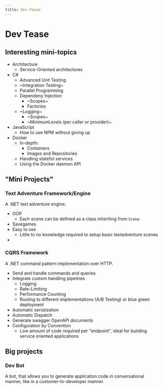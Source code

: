 ```yaml
---
title: Dev-Tease
---
```


# Dev Tease

## Interesting mini-topics

- Architecture
  - Service-Oriented architectures
- C#
  - Advanced Unit Testing
  - ~Integration Testing~
  - Parallel Programming
  - Dependeny Injection
    - ~Scopes~
    - Factories
  - ~Logging~
    - ~Scopes~
    - ~MinimumLevels (per caller or provider)~
- JavaScript
  - How to use NPM without giving up
- Docker
  - In-depth:
    - Containers
    - Images and Repositories
  - Handling stateful services
  - Using the Docker daemon API

## "Mini Projects"

### Text Adventure Framework/Engine

A .NET text adventure engine.

- OOP
  - Each scene can be defined as a class inheriting from `Scene`
- Savegames
- Easy to use
  - Little to no knowledge required to setup basic textadventure scenes
- 

### CQRS Framework

A .NET command pattern implementation over HTTP.

- Send and handle commands and queries
- Integrate custom handling pipelines
  - Logging
  - Rate-Limiting
  - Performance Counting
  - Routing to different implementations (A/B Testing) or blue green deployment
- Automatic serialization
- Automatic Dispatch
- Generate swagger OpenAPI documents
- Configuration by Convention
  - Low amount of code required per "endpoint", ideal for building service oriented applications

## Big projects

### Dev Bot

A bot, that allows you to generate application code in conversational manner, like in a customer-to-developer manner.
